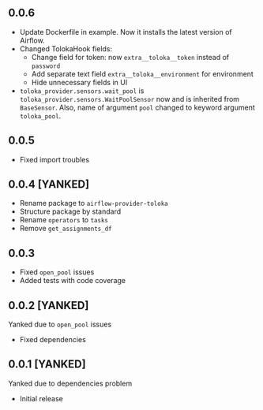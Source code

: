 0.0.6
-------------------
* Update Dockerfile in example. 
Now it installs the latest version of Airflow.
* Changed TolokaHook fields: 
  * Change field for token: now `extra__toloka__token` instead of `password`
  * Add separate text field `extra__toloka__environment` for environment
  * Hide unnecessary fields in UI
* `toloka_provider.sensors.wait_pool` is `toloka_provider.sensors.WaitPoolSensor` now and is inherited from `BaseSensor`.
Also, name of argument `pool` changed to keyword argument `toloka_pool`. 

0.0.5
-------------------
* Fixed import troubles


0.0.4 [YANKED]
-------------------
* Rename package to `airflow-provider-toloka`
* Structure package by standard
* Rename `operators` to `tasks`
* Remove `get_assignments_df`


0.0.3
-------------------
* Fixed `open_pool` issues
* Added tests with code coverage


0.0.2 [YANKED]
-------------------
Yanked due to `open_pool` issues
* Fixed dependencies


0.0.1 [YANKED]
-------------------
Yanked due to dependencies problem
* Initial release
